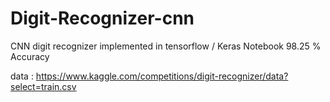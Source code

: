 # Digit-Recognizer-cnn
CNN digit recognizer implemented in tensorflow / Keras Notebook  98.25 % Accuracy

data :
https://www.kaggle.com/competitions/digit-recognizer/data?select=train.csv
